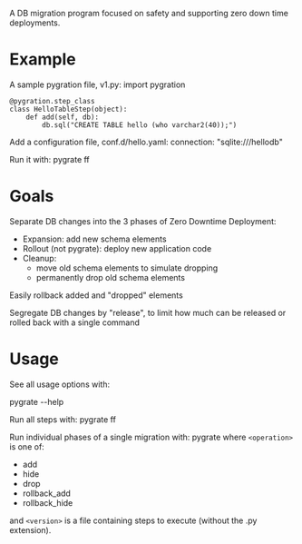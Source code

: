 A DB migration program focused on safety
and supporting zero down time deployments.

# Example
A sample pygration file, v1.py:
    import pygration
    
    @pygration.step_class
    class HelloTableStep(object):
        def add(self, db):
            db.sql("CREATE TABLE hello (who varchar2(40));")

Add a configuration file, conf.d/hello.yaml:
    connection: "sqlite:///hellodb"

Run it with:
    pygrate ff

# Goals
Separate DB changes into the 3 phases of Zero Downtime Deployment:

*   Expansion: add new schema elements
*   Rollout (not pygrate): deploy new application code
*   Cleanup:
    * move old schema elements to simulate dropping
    * permanently drop old schema elements

Easily rollback added and "dropped" elements

Segregate DB changes by "release", to limit how much can be released or rolled back with a single command

# Usage
See all usage options with:

pygrate --help

Run all steps with:
    pygrate ff

Run individual phases of a single migration with:
    pygrate <operation> <version>
where `<operation>` is one of:

* add
* hide
* drop
* rollback_add
* rollback_hide

and `<version>` is a file containing steps to execute (without the .py extension).

